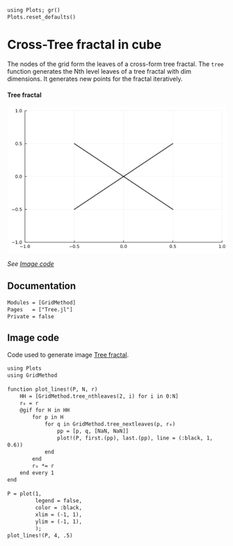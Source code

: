 ```@setup treefractal
using Plots; gr()
Plots.reset_defaults()
```

# Cross-Tree fractal in cube

  The nodes of the grid form the leaves of a cross-form tree fractal.
  The `tree` function generates the Nth level leaves of a tree fractal with dim dimensions. 
  It generates new points for the fractal iteratively.
  
#### Tree fractal

  ![Tree fractal in 2D](./assets/tree_lines3.gif)

  *See [Image code](@ref)*

## Documentation

```@autodocs
Modules = [GridMethod]
Pages   = ["Tree.jl"]
Private = false
```

## Image code

Code used to generate image [Tree fractal](@ref).

```@example treefractal
using Plots
using GridMethod

function plot_lines!(P, N, r)
    HH = [GridMethod.tree_nthleaves(2, i) for i in 0:N]
    r₀ = r
    @gif for H in HH
        for p in H
            for q in GridMethod.tree_nextleaves(p, r₀)
                pp = [p, q, [NaN, NaN]]
                plot!(P, first.(pp), last.(pp), line = (:black, 1, 0.6))
            end
        end
        r₀ *= r
    end every 1
end

P = plot(1,
         legend = false,
         color = :black,
         xlim = (-1, 1),
         ylim = (-1, 1),
         );
plot_lines!(P, 4, .5)
```
